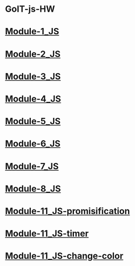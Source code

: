 
# GoIT-js-HW

# [Module-1_JS](https://maxalter.github.io/goit-js-hw/hw_js_1/)
# [Module-2_JS](https://maxalter.github.io/goit-js-hw/hw_js_2/)
# [Module-3_JS](https://maxalter.github.io/goit-js-hw/hw_js_3/)
# [Module-4_JS](https://maxalter.github.io/goit-js-hw/hw_js_4/)
# [Module-5_JS](https://maxalter.github.io/goit-js-hw/hw_js_5/)
# [Module-6_JS](https://maxalter.github.io/goit-js-hw/hw_js_6/)
# [Module-7_JS](https://maxalter.github.io/goit-js-hw/hw_js_7/)
# [Module-8_JS](https://maxalter.github.io/goit-js-hw/hw_js_8/)
# [Module-11_JS-promisification](https://maxalter.github.io/goit-js-hw/hw_js_11-promisification/)
# [Module-11_JS-timer](https://maxalter.github.io/goit-js-hw/hw_js_11-timer/)
# [Module-11_JS-change-color](https://maxalter.github.io/goit-js-hw/hw_js_11-change-color/)





